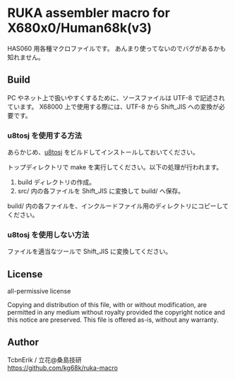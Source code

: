 # RUKA assembler macro for X680x0/Human68k(v3)

HAS060 用各種マクロファイルです。
あんまり使ってないのでバグがあるかも知れません。


## Build
PC やネット上で扱いやすくするために、ソースファイルは UTF-8 で記述されています。
X68000 上で使用する際には、UTF-8 から Shift_JIS への変換が必要です。

### u8tosj を使用する方法

あらかじめ、[u8tosj](https://github.com/kg68k/u8tosj) をビルドしてインストールしておいてください。

トップディレクトリで make を実行してください。以下の処理が行われます。
1. build ディレクトリの作成。
2. src/ 内の各ファイルを Shift_JIS に変換して build/ へ保存。

build/ 内の各ファイルを、インクルードファイル用のディレクトリにコピーしてください。


### u8tosj を使用しない方法

ファイルを適当なツールで Shift_JIS に変換してください。


## License

all-permissive license

Copying and distribution of this file, with or without modification,
are permitted in any medium without royalty provided the copyright
notice and this notice are preserved.  This file is offered as-is,
without any warranty.


## Author
TcbnErik / 立花@桑島技研  
https://github.com/kg68k/ruka-macro
